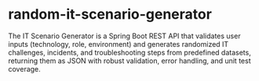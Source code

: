 # random-it-scenario-generator
The IT Scenario Generator is a Spring Boot REST API that validates user inputs (technology, role, environment) and generates randomized IT challenges, incidents, and troubleshooting steps from predefined datasets, returning them as JSON with robust validation, error handling, and unit test coverage.
